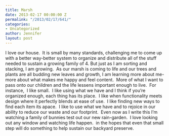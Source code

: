 ```yaml
---
title: Marsh
date: 2013-02-17 00:00:00 Z
permalink: "/2013/02/17/641/"
categories:
- Uncategorized
author: Jennifer
layout: post
---
```


I love our house. &nbsp;It is small by many standards, challenging me to come up with a better way-better system to organize and distribute all of the stuff needed to sustain a growing family of 4. But just as I am sorting and stacking, I am growing. &nbsp;As our marsh is coming to life and our trees and plants are all budding new leaves and growth, I am learning more about me- more about what makes me happy and feel content. &nbsp;More of what I want to pass onto our children and the life lessens important enough to live. &nbsp;For instance, &nbsp;I like small. &nbsp;I like using what we have and I think if you&#8217;re organized enough, each thing has its place. &nbsp;I like when functionality meets design where it perfectly blends at ease of use. &nbsp;I like finding new ways to find each item its apace. &nbsp;I like to use what we have and to rejoice in our ability to reduce our waste and our footprint. &nbsp;Even now as I write this I&#8217;m watching a family of bunnies test out our new rain-garden. &nbsp;I love looking out any window and watching life happen. &nbsp;in the hopes that even that small step will do something to help sustain our backyard preserve.
